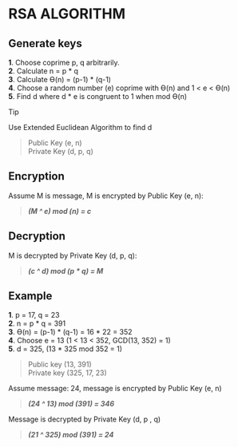# RSA ALGORITHM

## Generate keys
**1**. Choose coprime p, q arbitrarily.<br>
**2**. Calculate n = p * q<br>
**3**. Calculate Ɵ(n) = (p-1) * (q-1)<br>
**4**. Choose a random number (e) coprime with Ɵ(n) and 1 < e < Ɵ(n)<br>
**5**. Find d where d * e is congruent to 1 when mod Ɵ(n)<br>
 > [!TIP]
 > Use Extended Euclidean Algorithm to find d
 
> Public Key (e, n)<br>
> Private Key (d, p, q)<br>

## Encryption
Assume M is message, M is encrypted by Public Key (e, n):<br>
>***(M ^ e) mod (n) = c***

## Decryption
M is decrypted by Private Key (d, p, q):<br>
>***(c ^ d) mod (p * q) = M***<br>

## Example
**1**. p = 17, q = 23<br>
**2**. n = p * q = 391<br>
**3**. Ɵ(n) = (p-1) * (q-1) = 16 * 22 = 352<br>
**4**. Choose e = 13 (1 < 13 < 352, GCD(13, 352) = 1)<br>
**5**. d = 325, (13 * 325 mod 352 = 1)<br>
> Public key (13, 391)<br>
> Private key (325, 17, 23)<br>

Assume message: 24, message is encrypted by Public Key (e, n)<br>
>***(24 ^ 13) mod (391) = 346***<br>
    
Message is decrypted by Private Key (d, p , q)<br>
>***(21 ^ 325) mod (391) = 24***<br>

